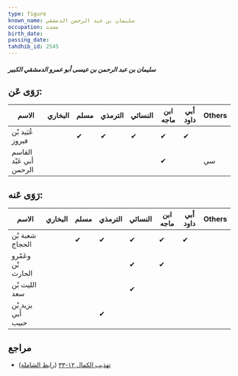 ```yaml
---
type: figure
known_name: سليمان بن عبد الرحمن الدمشقي
occupation: محدث
birth_date:
passing_date:
tahdhib_id: 2545
---
```

##### سليمان بن عبد الرحمن بن عيسى أبو عمرو الدمشقي الكبير

## رَوَى عَن:
| الاسم                   | البخاري | مسلم | الترمذي | النسائي | ابن ماجه | أبي داود | Others |
| ----------------------- | ------- | ---- | ------- | ------- | -------- | -------- | ------ |
| عُبَيد بْن فيروز        |         | ✔    | ✔       | ✔       | ✔        | ✔        |        |
| القاسم أبي عَبْد الرحمن |         |      |         |         | ✔        |          | سي     |
## رَوَى عَنه:
| الاسم              | البخاري | مسلم | الترمذي | النسائي | ابن ماجه | أبي داود | Others |
| ------------------ | ------- | ---- | ------- | ------- | -------- | -------- | ------ |
| شعبة بْن الحجاج    |         | ✔    | ✔       | ✔       | ✔        | ✔        |        |
| وعَمْرو بْن الحارث |         |      |         | ✔       | ✔        |          |        |
| الليث بْن سعد      |         |      |         | ✔       |          |          |        |
| يزيد بْن أَبي حبيب |         |      | ✔       |         |          |          |        |
## مراجع
- [تهذيب الكمال ١٢-٣٣](obsidian://open?vault=Tahdhib-al-Kamal&file=Figures/٢٥٤٥-سليمان%20بن%20عبد%20الرحمن%20بن%20عيسى%20أبو%20عمرو%20الدمشقي%20الكبير) ([رابط الشاملة](https://shamela.ws/book/3722/5806))